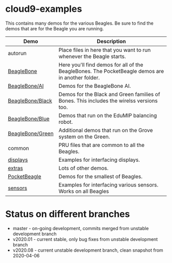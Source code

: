 # cloud9-examples

This contains many demos for the various Beagles.  Be sure to find the
demos that are for the Beagle you are running.

Demo                                 | Description
----                                 | -----------
autorun                              | Place files in here that you want to run whenever the Beagle starts.
[BeagleBone](BeagleBone/README.md)   | Here you'll find demos for all of the BeagleBones.  The PocketBeagle demos are in another folder.
[BeagleBone/AI](BeagleBone/AI)       | Demos for the BeagleBone AI.
[BeagleBone/Black](BeagleBone/Black) | Demos for the Black and Green families of Bones.  This includes the wirelss versions too.
[BeagleBone/Blue](BeagleBone/Blue)   | Demos that run on the EduMIP balancing robot.
[BeagleBone/Green](BeagleBone/Green) | Additional demos that run on the Grove system on the Green.
common                               | PRU files that are common to all the Beagles.
[displays](displays/README.md)       | Examples for interfacing displays.
[extras](extras)                     | Lots of other demos.
[PocketBeagle](PocketBeagle)         | Demos for the smallest of Beagles.
[sensors](sensors/README.md)     | Examples for interfacing various sensors.  Works on all Beagles

# Status on different branches

* master - on-going development, commits merged from unstable development branch
* v2020.01 - current stable, only bug fixes from unstable development branch
* v2020.08 - current unstable development branch, clean snapshot from 2020-04-06
